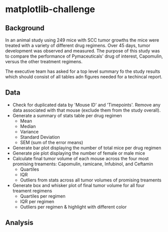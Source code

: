 # matplotlib-challenge

## Background

In an animal study using 249 mice with SCC tumor growths the mice were treated with a variety of different drug regimens. Over 45 days, tumor development was observed and measured. The purpose of this study was to compare the performance of Pymaceuticals' drug of interest, Capomulin, versus the other treatment regimens.

The executive team has asked for a top level summary fo the study results which should consist of all tables adn figures needed for a techincal report.

## Data

- Check for duplicated data by 'Mouse ID' and 'Timepoints'. Remove any data associated with that mouse (exclude them from the study overall).
- Generate a summary of stats table per drug regimen
    - Mean
    - Median
    - Variance
    - Standard Deviation
    - SEM (sum of the error means)
- Generate bar plot displaying the number of total mice per drug regimen
- Generate pie plot displaying the number of female or male mice
- Calculate final tumor volume of each mouse across the four most promising treaments: Capomulin, ramicane, Infubinol, and Ceftamin
    - Quartiles
    - IQR
    - Outliers from stats across all tumor volumes of promising treaments
- Generate box and whisker plot of final tumor volume for all four treament regimens
    - Quartiles per regimen
    - IQR per regimen
    - Outliers per regimen & highlight with different color


## Analysis

